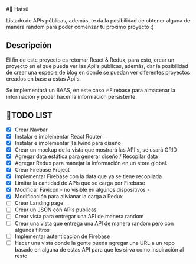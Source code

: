 #🎴 Hatsū

Listado de APIs públicas, además, te da la posibilidad de obtener alguna de manera random para poder comenzar tu próximo proyecto :)

## Descripción

El fin de este proyecto es retomar React & Redux, para esto, crear un proyecto en el que pueda ver las Api's públicas, además, dar la posibilidad de crear una especie de blog en donde se puedan ver diferentes proyectos creados en base a estas Api's.

Se implementará un BAAS, en este caso 🔥Firebase para almacenar la información y poder hacer la información persistente.

## 📜TODO LIST

- [x] Crear Navbar
- [x] Instalar e implementar React Router
- [x] Instalar e implementar Tailwind para diseño
- [x] Crear un mockup de la vista que mostrará las API's, se usará GRID
- [x] Agregar data estática para generar diseño / Recopilar data
- [x] Agregar Redux para manejar la información en un store global.
- [x] Crear Firebase Project
- [x] Implementar Firebase con la data que ya se tiene recopilada
- [x] Limitar la cantidad de APIs que se carga por Firebase
- [x] Modificar Favicon - no visible en algunos dispositivos -
- [x] Modificación para alivianar la carga a Redux
- [ ] Crear Landing page
- [ ] Crear un JSON con APIs publicas
- [ ] Crear vista para entregar una API de manera random
- [ ] Crear una vista que entrega una API de manera random pero con algunos filtros
- [ ] Implementar autenticacion de Firebase
- [ ] Hacer una vista donde la gente pueda agregar una URL a un repo basado en alguna de estas API para que les sirva como inspiración al resto
